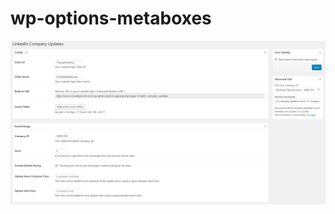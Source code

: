 # wp-options-metaboxes

![](https://raw.githubusercontent.com/Rockwell15/wp-options-metaboxes/master/backend-screenshot.png "Example picture")